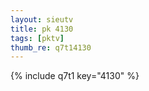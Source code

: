 ```yaml
--- 
layout: sieutv
title: pk 4130
tags: [pktv]
thumb_re: q7t14130
---
```

{% include q7t1 key="4130" %} 
